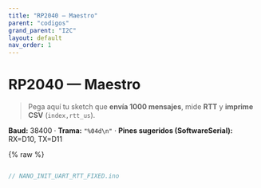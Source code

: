 ```yaml
---
title: "RP2040 — Maestro"
parent: "codigos"
grand_parent: "I2C"
layout: default
nav_order: 1
---
```


# RP2040 — Maestro

> Pega aquí tu sketch que **envía 1000 mensajes**, mide **RTT** y **imprime CSV** (`index,rtt_us`).

**Baud:** 38400 · **Trama:** `"%04d\n"` · **Pines sugeridos (SoftwareSerial):** RX=D10, TX=D11

{% raw %}
```cpp

// NANO_INIT_UART_RTT_FIXED.ino
